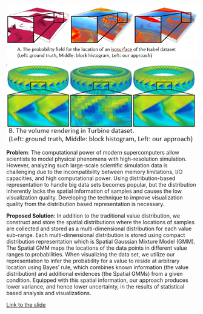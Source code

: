 ![Value-based Spatial Distribution](images/2017-3-13/value_space1.png)

![Value-based Spatial Distribution](images/2017-3-13/value_space2.png)

**Problem**: The computational power of modern supercomputers allow scientists
to model physical phenomena with high-resolution simulation. However, analyzing
such large-scale scientific simulation data is challenging due to the
incompatibility between memory limitations, I/O capacities, and high
computational power. Using distribution-based representation to handle big data
sets becomes popular, but the distribution inherently lacks the spatial
information of samples and causes the low visualization quality. Developing the
technique to improve visualization quality from the distribution based
representation is necessary.

**Proposed Solution**: In addition to the traditional value distribution, we
construct and store the spatial distributions where the locations of samples
are collected and stored as a multi-dimensional distribution for each value
sub-range. Each multi-dimensional distribution is stored using compact
distribution representation which is Spatial Gaussian Mixture Model (GMM). The
Spatial GMM maps the locations of the data points in different value ranges to
probabilities. When visualizing the data set, we utilize our representation to
infer the probability for a value to reside at arbitrary location using Bayes’
rule, which combines known information (the value distribution) and  additional
evidences (the Spatial GMMs) from a given condition. Equipped with this spatial
information, our approach produces lower variance, and hence lower uncertainty,
in the results of statistical based analysis and visualizations.

[Link to the slide](files/2017-3-13/spatial_distribution.pptx)

